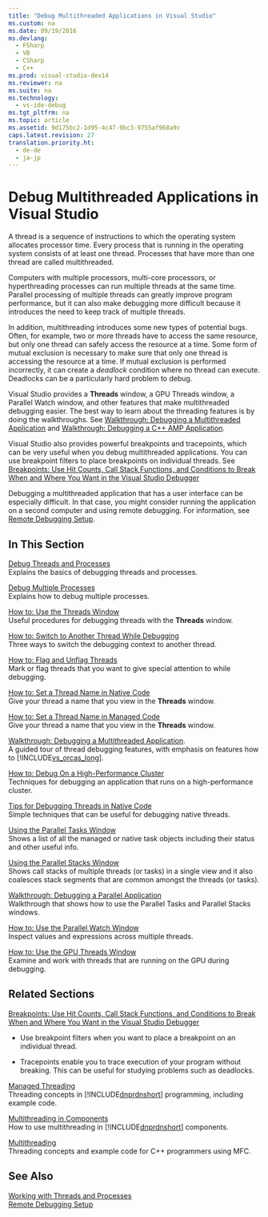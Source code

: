 ```yaml
---
title: "Debug Multithreaded Applications in Visual Studio"
ms.custom: na
ms.date: 09/19/2016
ms.devlang: 
  - FSharp
  - VB
  - CSharp
  - C++
ms.prod: visual-studio-dev14
ms.reviewer: na
ms.suite: na
ms.technology: 
  - vs-ide-debug
ms.tgt_pltfrm: na
ms.topic: article
ms.assetid: 9d175bc2-1d95-4c47-9bc3-9755af968a9c
caps.latest.revision: 27
translation.priority.ht: 
  - de-de
  - ja-jp
---
```

# Debug Multithreaded Applications in Visual Studio
A thread is a sequence of instructions to which the operating system allocates processor time. Every process that is running in the operating system consists of at least one thread. Processes that have more than one thread are called multithreaded.  
  
 Computers with multiple processors, multi-core processors, or hyperthreading processes can run multiple threads at the same time. Parallel processing of multiple threads can greatly improve program performance, but it can also make debugging more difficult because it introduces the need to keep track of multiple threads.  
  
 In addition, multithreading introduces some new types of potential bugs. Often, for example, two or more threads have to access the same resource, but only one thread can safely access the resource at a time. Some form of mutual exclusion is necessary to make sure that only one thread is accessing the resource at a time. If mutual exclusion is performed incorrectly, it can create a *deadlock* condition where no thread can execute. Deadlocks can be a particularly hard problem to debug.  
  
 Visual Studio provides a **Threads** window, a GPU Threads window, a Parallel Watch window, and other features that make multithreaded debugging easier. The best way to learn about the threading features is by doing the walkthroughs. See [Walkthrough: Debugging a Multithreaded Application](../vs140/Walkthrough--Debugging-a-Multithreaded-Application.md) and [Walkthrough: Debugging a C++ AMP Application](../vs140/Walkthrough--Debugging-a-C---AMP-Application.md).  
  
 Visual Studio also provides powerful breakpoints and tracepoints, which can be very useful when you debug multithreaded applications. You can use breakpoint filters to place breakpoints on individual threads. See [Breakpoints: Use Hit Counts, Call Stack Functions, and Conditions to Break When and Where You Want in the Visual Studio Debugger](../vs140/Using-Breakpoints.md)  
  
 Debugging a multithreaded application that has a user interface can be especially difficult. In that case, you might consider running the application on a second computer and using remote debugging. For information, see [Remote Debugging Setup](../vs140/Remote-Debugging.md).  
  
## In This Section  
 [Debug Threads and Processes](../Topic/Debug%20Threads%20and%20Processes.md)  
 Explains the basics of debugging threads and processes.  
  
 [Debug Multiple Processes](../vs140/Debug-Multiple-Processes.md)  
 Explains how to debug multiple processes.  
  
 [How to: Use the Threads Window](../vs140/How-to--Use-the-Threads-Window.md)  
 Useful procedures for debugging threads with the **Threads** window.  
  
 [How to: Switch to Another Thread While Debugging](../vs140/How-to--Switch-to-Another-Thread-While-Debugging.md)  
 Three ways to switch the debugging context to another thread.  
  
 [How to: Flag and Unflag Threads](../vs140/How-to--Flag-and-Unflag-Threads.md)  
 Mark or flag threads that you want to give special attention to while debugging.  
  
 [How to: Set a Thread Name in Native Code](../vs140/How-to--Set-a-Thread-Name-in-Native-Code.md)  
 Give your thread a name that you view in the **Threads** window.  
  
 [How to: Set a Thread Name in Managed Code](../Topic/How%20to:%20Set%20a%20Thread%20Name%20in%20Managed%20Code.md)  
 Give your thread a name that you view in the **Threads** window.  
  
 [Walkthrough: Debugging a Multithreaded Application](../vs140/Walkthrough--Debugging-a-Multithreaded-Application.md).  
 A guided tour of thread debugging features, with emphasis on features how to [!INCLUDE[vs_orcas_long](../vs140/includes/vs_orcas_long_md.md)].  
  
 [How to: Debug On a High-Performance Cluster](../vs140/How-to--Debug-On-a-High-Performance-Cluster.md)  
 Techniques for debugging an application that runs on a high-performance cluster.  
  
 [Tips for Debugging Threads in Native Code](../vs140/Tips-for-Debugging-Threads-in-Native-Code.md)  
 Simple techniques that can be useful for debugging native threads.  
  
 [Using the Parallel Tasks Window](../Topic/Using%20the%20Tasks%20Window.md)  
 Shows a list of all the managed or native task objects including their status and other useful info.  
  
 [Using the Parallel Stacks Window](../Topic/Using%20the%20Parallel%20Stacks%20Window.md)  
 Shows call stacks of multiple threads (or tasks) in a single view and it also coalesces stack segments that are common amongst the threads (or tasks).  
  
 [Walkthrough: Debugging a Parallel Application](../vs140/Walkthrough--Debugging-a-Parallel-Application.md)  
 Walkthrough that shows how to use the Parallel Tasks and Parallel Stacks windows.  
  
 [How to: Use the Parallel Watch Window](../vs140/How-to--Use-the-Parallel-Watch-Window.md)  
 Inspect values and expressions across multiple threads.  
  
 [How to: Use the GPU Threads Window](../vs140/How-to--Use-the-GPU-Threads-Window.md)  
 Examine and work with threads that are running on the GPU during debugging.  
  
## Related Sections  
 [Breakpoints: Use Hit Counts, Call Stack Functions, and Conditions to Break When and Where You Want in the Visual Studio Debugger](../vs140/Using-Breakpoints.md)  
 -   Use breakpoint filters when you want to place a breakpoint on an individual thread.  
  
-   Tracepoints enable you to trace execution of your program without breaking. This can be useful for studying problems such as deadlocks.  
  
 [Managed Threading](assetId:///7b46a7d9-c6f1-46d1-a947-ae97471bba87)  
 Threading concepts in [!INCLUDE[dnprdnshort](../vs140/includes/dnprdnshort_md.md)] programming, including example code.  
  
 [Multithreading in Components](assetId:///2fc31e68-fb71-4544-b654-0ce720478779)  
 How to use multithreading in [!INCLUDE[dnprdnshort](../vs140/includes/dnprdnshort_md.md)] components.  
  
 [Multithreading](../vs140/Multithreading-Support-for-Older-Code--Visual-C---.md)  
 Threading concepts and example code for C++ programmers using MFC.  
  
## See Also  
 [Working with Threads and Processes](../Topic/Debug%20Threads%20and%20Processes.md)   
 [Remote Debugging Setup](../vs140/Remote-Debugging.md)